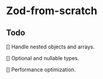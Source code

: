 # Zod-from-scratch

## Todo

[] Handle nested objects and arrays.

[] Optional and nullable types.

[] Performance optimization.
